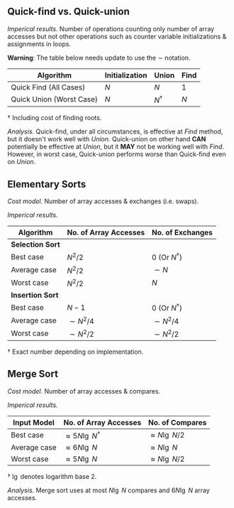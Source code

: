 ## Quick-find vs. Quick-union
*Imperical results.* Number of operations counting only number of array accesses but not other operations such as counter variable initializations & assignments in loops.

**Warning**: The table below needs update to use the $\sim$ notation.

| Algorithm                | Initialization  | Union         | Find |
|--------------------------|-----------------|---------------|------|
| Quick Find (All Cases)   | $N$             | $N$           | $1$  |
| Quick Union (Worst Case) | $N$             | $N^{\dagger}$ | $N$  |

${\dagger}$ Including cost of finding roots.

*Analysis.* Quick-find, under all circumstances, is effective at *Find* method, but it doesn't work well with *Union*. Quick-union on other hand **CAN** potentially be effective at *Union*, but it **MAY** not be working well with *Find*.
However, in worst case, Quick-union performs worse than Quick-find even on *Union*.

## Elementary Sorts
*Cost model.* Number of array accesses & exchanges (i.e. swaps).

*Imperical results.*

| Algorithm          | No. of Array Accesses | No. of Exchanges       |
|--------------------|-----------------------|------------------------|
| **Selection Sort** |                       |                        |
| Best case          | $N^2/2$               | $0$ (Or $N^{\dagger}$) |
| Average case       | $N^2/2$               | $\sim N$               |
| Worst case         | $N^2/2$               | $N$                    |
| **Insertion Sort** |                       |                        |
| Best case          | $N - 1$               | $0$ (Or $N^{\dagger}$) |
| Average case       | $\sim N^2/4$          | $\sim N^2/4$           |
| Worst case         | $\sim N^2/2$          | $\sim N^2/2$           |

${\dagger}$ Exact number depending on implementation.

## Merge Sort
*Cost model.* Number of array accesses & compares.

*Imperical results.*

| Input Model  | No. of Array Accesses        | No. of Compares     |
|--------------|------------------------------|---------------------|
| Best case    | $\approx 5N\lg\ N^{\dagger}$ | $\approx N\lg\ N/2$ |
| Average case | $\approx 6N\lg\ N$           | $\approx N\lg\ N$   |
| Worst case   | $\approx 5N\lg\ N$           | $\approx N\lg\ N/2$ |

${\dagger}$ $\lg$ denotes logarithm base 2.

*Analysis*. Merge sort uses at most $N\lg\ N$ compares and $6N\lg\ N$ array accesses.
